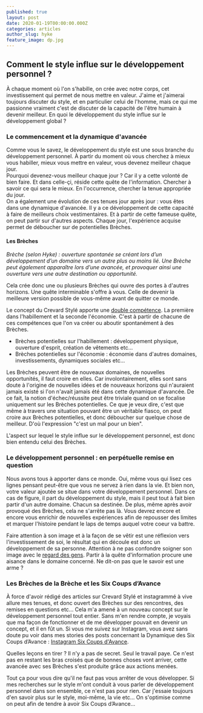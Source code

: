 ```yaml
---
published: true
layout: post
date: 2020-01-19T00:00:00.000Z
categories: articles
author_slug: hyke
feature_image: dp.jpg
---
```

## Comment le style influe sur le développement personnel ?

À chaque moment où l'on s'habille, on crée avec notre corps, cet investissement qui permet de nous mettre en valeur. 
J'aime et j'aimerai toujours discuter du style, et en particulier celui de l'homme, mais ce qui me passionne vraiment c'est de discuter de la capacité de l'être humain à devenir meilleur. En quoi le développement du style influe sur le développement global ? 

### Le commencement et la dynamique d'avancée

Comme vous le savez, le développement du style est une sous branche du développement personnel. À partir du moment où vous cherchez à mieux vous habiller, mieux vous mettre en valeur, vous devenez meilleur chaque jour.  
Pourquoi devenez-vous meilleur chaque jour ? Car il y a cette volonté de bien faire. Et dans celle-çi, réside cette quête de l'information. Chercher à savoir ce qui sera le mieux. En l'occurrence, chercher la tenue appropriée du jour.  
On a également une évolution de ces tenues jour après jour : vous êtes dans une dynamique d'avancée.
Il y a ce développement de cette capacité à faire de meilleurs choix vestimentaires.
Et à partir de cette fameuse quête, on peut partir sur d'autres aspects. 
Chaque jour, l'expérience acquise permet de déboucher sur de potentielles Brèches.
 

#### Les Brèches

*Brèche (selon Hyke) : ouverture spontanée se créant lors d’un développement d’un domaine vers un autre plus ou moins lié. Une Brèche peut également apparaître lors d’une avancée, et provoquer ainsi une ouverture vers une autre destination ou opportunité.*

Cela crée donc une ou plusieurs Brèches qui ouvre des portes à d'autres horizons. Une quête interminable s'offre à vous. Celle de devenir la meilleure version possible de vous-même avant de quitter ce monde.

Le concept du Crevard Stylé apporte une [double compétence](http://www.crevardstyle.com/La-Chance-Selon-Hyke-part-2). La première dans l'habillement et la seconde l'économie. C'est à partir de chacune de ces compétences que l'on va créer ou aboutir spontanément à des Brèches. 
- Brèches potentielles sur l'habillement : développement physique, ouverture d'esprit, création de vêtements etc...
- Brèches potentielles sur l'économie : économie dans d'autres domaines, investissements, dynamiques sociales etc...

Les Brèches peuvent être de nouveaux domaines, de nouvelles opportunités, il faut croire en elles. Car involontairement, elles sont sans doute à l'origine de nouvelles idées et de nouveaux horizons qui n'auraient jamais existé si l'on n'avait jamais été dans cette dynamique d'avancée. De ce fait, la notion d'échec/réussite peut être triviale quand on se focalise uniquement sur les Brèches potentielles. Ce que je veux dire, c'est que même à travers une situation pouvant être un véritable fiasco, on peut croire aux Brèches potentielles, et donc déboucher sur quelque chose de meilleur. D'où l'expression "c'est un mal pour un bien".

L'aspect sur lequel le style influe sur le développement personnel, est donc bien entendu celui des Brèches.

### Le développement personnel : en perpétuelle remise en question 

Nous avons tous à apporter dans ce monde. Oui, même vous qui lisez ces lignes pensant peut-être que vous ne servez à rien dans la vie. Et bien non, votre valeur ajoutée se situe dans votre développement personnel. Dans ce cas de figure, il part du développement du style, mais il peut tout à fait bien partir d'un autre domaine. Chacun sa destinée. De plus, même après avoir provoqué des Brèches, cela ne s'arrête pas là. Vous devrez encore et encore vous enrichir de nouvelles expériences afin de repousser des limites et marquer l'histoire pendant le laps de temps auquel votre coeur va battre.

Faire attention à son image et à la façon de se vêtir est une réflexion vers l'investissement de soi, le résultat qui en découle est donc un développement de sa personne. Attention à ne pas confondre soigner son image avec le [regard des gens](http://www.crevardstyle.com/Le-regard-des-autres-sur-votre-style). Partir à la quête d'information procure une aisance dans le domaine concerné. Ne dit-on pas que le savoir est une arme ?


### Les Brèches de la Brèche et les Six Coups d’Avance

À force d'avoir rédigé des articles sur Crevard Stylé et instagrammé à vive allure mes tenues, et donc ouvert des Brèches sur des rencontres, des remises en questions etc... Cela m'a amené à un nouveau concept sur le développement personnel tout entier. Sans m'en rendre compte, je voyais que ma façon de fonctionner et de me développer pouvait en devenir un concept, et il en fût un. 
Si vous me suivez sur Instagram, vous avez sans doute pu voir dans mes stories des posts concernant la Dynamique des Six Coups d’Avance : [Instagram Six Coups d'Avance](https://www.instagram.com/sixmoveslead/).

Quelles leçons en tirer ? 
Il n'y a pas de secret. Seul le travail paye. Ce n'est pas en restant les bras croisés que de bonnes choses vont arriver, cette avancée avec ses Brèches s'est produite grâce aux actions menées. 

Tout ça pour vous dire qu'il ne faut pas vous arrêter de vous développer. Si mes recherches sur le style m'ont conduit à vous parler de développement personnel dans son ensemble, ce n'est pas pour rien. Car j'essaie toujours d'en savoir plus sur le style, moi-même, la vie etc... On s'optimise comme on peut afin de tendre à avoir Six Coups d’Avance... 